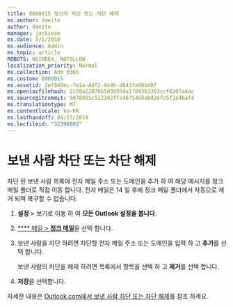 ```yaml
---
title: 8000015 발신자 차단 또는 차단 해제
ms.author: daeite
author: daeite
manager: jackiesm
ms.date: 5/1/2018
ms.audience: Admin
ms.topic: article
ROBOTS: NOINDEX, NOFOLLOW
localization_priority: Normal
ms.collection: Adm_O365
ms.custom: 8000015
ms.assetid: 2ef840ec-7e1a-4df2-944b-d643fe08bd8f
ms.openlocfilehash: 2c58a22878b5d36554a17d4363303ccf6207a4ac
ms.sourcegitcommit: 9d78905c512192ffc4675468abd2efc5f2e4baf4
ms.translationtype: MT
ms.contentlocale: ko-KR
ms.lasthandoff: 04/23/2019
ms.locfileid: "32396802"
---
```

# <a name="block-or-unblock-senders"></a>보낸 사람 차단 또는 차단 해제

차단 된 보낸 사람 목록에 전자 메일 주소 또는 도메인을 추가 하 여 해당 메시지를 정크 메일 폴더로 직접 이동 합니다. 전자 메일은 14 일 후에 정크 메일 폴더에서 자동으로 제거 되며 복구할 수 없습니다.
  
1. **설정** \> 보기로 이동 하 여 **모든 Outlook 설정을 봅니다**. 
    
2. [ **** 메일 \> **정크 메일**](https://outlook.live.com/mail/options/mail/junkEmail)을 선택 합니다. 
    
3. 보낸 사람을 차단 하려면 차단할 전자 메일 주소 또는 도메인을 입력 하 고 **추가**를 선택 합니다. 
    
    보낸 사람의 차단을 해제 하려면 목록에서 항목을 선택 하 고 **제거**를 선택 합니다.
    
4. **저장**을 선택합니다. 
    
자세한 내용은 [Outlook.com에서 보낸 사람 차단 또는 차단 해제](https://go.microsoft.com/fwlink/p/?linkid=873133)를 참조 하세요.
  

